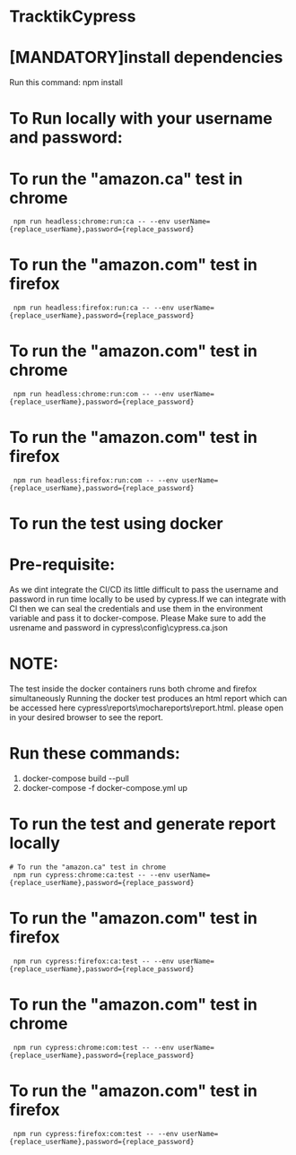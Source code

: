 # TracktikCypress

# [MANDATORY]install dependencies
Run this command: npm install

# To Run locally with your username and password:
   # To run the "amazon.ca" test in chrome
     npm run headless:chrome:run:ca -- --env userName={replace_userName},password={replace_password}
   # To run the "amazon.com" test in firefox
     npm run headless:firefox:run:ca -- --env userName={replace_userName},password={replace_password}
   # To run the "amazon.com" test in chrome
     npm run headless:chrome:run:com -- --env userName={replace_userName},password={replace_password}
   # To run the "amazon.com" test in firefox
     npm run headless:firefox:run:com -- --env userName={replace_userName},password={replace_password}
     

# To run the test using docker
  # Pre-requisite:
  As we dint integrate the CI/CD its little difficult to pass the username and password in run time locally to be used by cypress.If we can integrate with CI then we can seal the credentials and use them in the environment variable and pass it to docker-compose.
  Please Make sure to add the usrename and password in cypress\config\cypress.ca.json
  # NOTE:
   The test inside the docker containers runs both chrome and firefox simultaneously
   Running the docker test produces an html report which can be accessed here cypress\reports\mochareports\report.html. please open in your desired browser to see the report. 
  # Run these commands:
  1. docker-compose build --pull
  2. docker-compose -f docker-compose.yml up

 # To run the test and generate report locally
    # To run the "amazon.ca" test in chrome
     npm run cypress:chrome:ca:test -- --env userName={replace_userName},password={replace_password}
   # To run the "amazon.com" test in firefox
     npm run cypress:firefox:ca:test -- --env userName={replace_userName},password={replace_password}
   # To run the "amazon.com" test in chrome
     npm run cypress:chrome:com:test -- --env userName={replace_userName},password={replace_password}
   # To run the "amazon.com" test in firefox
     npm run cypress:firefox:com:test -- --env userName={replace_userName},password={replace_password}


